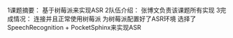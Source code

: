 1课题摘要：
基于树莓派来实现ASR
2队伍介绍：
张博文负责该课题所有实现
3完成情况：
连接并且正常使用树莓派
为树莓派配置好了ASR环境
选择了SpeechRecognition + PocketSphinx来实现ASR